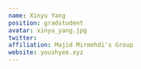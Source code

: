 ```yaml
---
name: Xinyu Yang
position: gradstudent
avatar: xinyu_yang.jpg
twitter:
affiliation: Majid Mirmehdi's Group
website: youshyee.xyz
---
```

